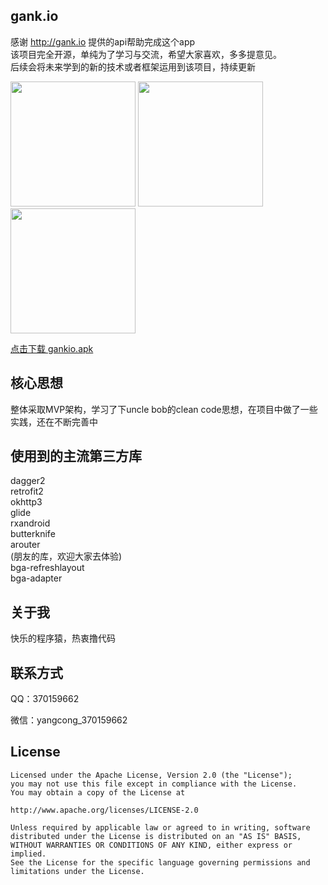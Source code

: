## gank.io
感谢 http://gank.io 提供的api帮助完成这个app  
该项目完全开源，单纯为了学习与交流，希望大家喜欢，多多提意见。  
后续会将未来学到的新的技术或者框架运用到该项目，持续更新

<img src="https://github.com/zhujian1989/gank.io/blob/master/screenshots/1.png" width="200"> <img src="https://github.com/zhujian1989/gank.io/blob/master/screenshots/2.png" width="200"> <img src="https://github.com/zhujian1989/gank.io/blob/master/screenshots/3.png" width="200">
  
  
[点击下载 gankio.apk](http://fir.im/gzs1)

## 核心思想
整体采取MVP架构，学习了下uncle bob的clean code思想，在项目中做了一些实践，还在不断完善中
## 使用到的主流第三方库
dagger2  
retrofit2  
okhttp3  
glide  
rxandroid  
butterknife  
arouter  
(朋友的库，欢迎大家去体验)  
bga-refreshlayout  
bga-adapter   
   
## 关于我
快乐的程序猿，热衷撸代码
## 联系方式
QQ：370159662

微信：yangcong_370159662
## License

    Licensed under the Apache License, Version 2.0 (the "License");
    you may not use this file except in compliance with the License.
    You may obtain a copy of the License at

    http://www.apache.org/licenses/LICENSE-2.0

    Unless required by applicable law or agreed to in writing, software
    distributed under the License is distributed on an "AS IS" BASIS,
    WITHOUT WARRANTIES OR CONDITIONS OF ANY KIND, either express or implied.
    See the License for the specific language governing permissions and
    limitations under the License.
